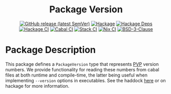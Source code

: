<div align="center">

# Package Version

[![GitHub release (latest SemVer)](https://img.shields.io/github/v/release/tbidne/package-version?include_prereleases&sort=semver)](https://github.com/tbidne/package-version/releases/)
[![Hackage](https://img.shields.io/hackage/v/package-version)](https://hackage.haskell.org/package/package-version)
[![Hackage Deps](https://img.shields.io/hackage-deps/v/package-version)](http://packdeps.haskellers.com/reverse/package-version)
[![Hackage CI](https://matrix.hackage.haskell.org/api/v2/packages/package-version/badge)](https://matrix.hackage.haskell.org/#/package/package-version)
[![Cabal CI](https://img.shields.io/github/workflow/status/tbidne/package-version/cabal/main?label=cabal&logoColor=white)](https://github.com/tbidne/package-version/actions/workflows/cabal_ci.yaml)
[![Stack CI](https://img.shields.io/github/workflow/status/tbidne/package-version/stack/main?label=stack&logoColor=white)](https://github.com/tbidne/package-version/actions/workflows/stack_ci.yaml)
[![Nix CI](https://img.shields.io/github/workflow/status/tbidne/package-version/nix/main?label=nix&logo=nixos&logoColor=white)](https://github.com/tbidne/package-version/actions/workflows/nix_ci.yaml)
[![BSD-3-Clause](https://img.shields.io/github/license/tbidne/package-version?color=blue)](https://opensource.org/licenses/BSD-3-Clause)

</div>

# Package Description

This package defines a `PackageVersion` type that represents [PVP](https://pvp.haskell.org/) version numbers. We provide functionality for reading these numbers from cabal files at both runtime and compile-time, the latter being useful when implementing `--version` options in executables. See the haddock [here](https://tbidne.github.io/package-version/) or on hackage for more information.